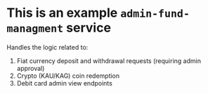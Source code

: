 # This is an example `admin-fund-managment` service

Handles the logic related to:

1. Fiat currency deposit and withdrawal requests (requiring admin approval)
2. Crypto (KAU/KAG) coin redemption
3. Debit card admin view endpoints
